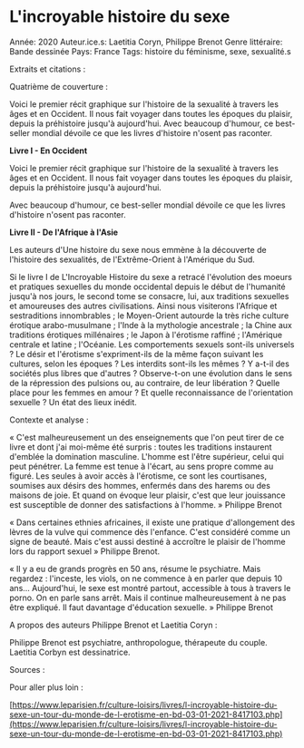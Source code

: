 # L'incroyable histoire du sexe

Année: 2020
Auteur.ice.s: Laetitia Coryn, Philippe Brenot
Genre littéraire: Bande dessinée
Pays: France
Tags: histoire du féminisme, sexe, sexualité.s

Extraits et citations : 

Quatrième de couverture :

 Voici le premier récit graphique sur l'histoire de la sexualité à travers les âges et en Occident. Il nous fait voyager dans toutes les époques du plaisir, depuis la préhistoire jusqu'à aujourd'hui. Avec beaucoup d'humour, ce best-seller mondial dévoile ce que les livres d'histoire n'osent pas raconter.

**Livre I - En Occident**

Voici le premier récit graphique sur l'histoire de la sexualité à travers les âges et en Occident. Il nous fait voyager dans toutes les époques du plaisir, depuis la préhistoire jusqu'à aujourd'hui.

Avec beaucoup d'humour, ce best-seller mondial dévoile ce que les livres d'histoire n'osent pas raconter.

**Livre II - De l'Afrique à l'Asie**

Les auteurs d'Une histoire du sexe nous emmène à la découverte de l'histoire des sexualités, de l'Extrême-Orient à l'Amérique du Sud.

Si le livre I de L'Incroyable Histoire du sexe a retracé l'évolution des moeurs et pratiques sexuelles du monde occidental depuis le début de l'humanité jusqu'à nos jours, le second tome se consacre, lui, aux traditions sexuelles et amoureuses des autres civilisations. Ainsi nous visiterons l'Afrique et sestraditions innombrables ; le Moyen-Orient autourde la très riche culture érotique arabo-musulmane ; l'Inde à la mythologie ancestrale ; la Chine aux traditions érotiques millénaires ; le Japon à l'érotisme raffiné ; l'Amérique centrale et latine ; l'Océanie. Les comportements sexuels sont-ils universels ? Le désir et l'érotisme s'expriment-ils de la même façon suivant les cultures, selon les époques ? Les interdits sont-ils les mêmes ? Y a-t-il des sociétés plus libres que d'autres ? Observe-t-on une évolution dans le sens de la répression des pulsions ou, au contraire, de leur libération ? Quelle place pour les femmes en amour ? Et quelle reconnaissance de l'orientation sexuelle ? Un état des lieux inédit.

Contexte et analyse : 

« C'est malheureusement un des enseignements que l'on peut tirer de ce livre et dont j'ai moi-même été surpris : toutes les traditions instaurent d'emblée la domination masculine. L'homme est l'être supérieur, celui qui peut pénétrer. La femme est tenue à l'écart, au sens propre comme au figuré. Les seules à avoir accès à l'érotisme, ce sont les courtisanes, soumises aux désirs des hommes, enfermés dans des harems ou des maisons de joie. Et quand on évoque leur plaisir, c'est que leur jouissance est susceptible de donner des satisfactions à l'homme. » Philippe Brenot

« Dans certaines ethnies africaines, il existe une pratique d'allongement des lèvres de la vulve qui commence dès l'enfance. C'est considéré comme un signe de beauté. Mais c'est aussi destiné à accroître le plaisir de l'homme lors du rapport sexuel » Philippe Brenot.

« Il y a eu de grands progrès en 50 ans, résume le psychiatre. Mais regardez : l'inceste, les viols, on ne commence à en parler que depuis 10 ans… Aujourd'hui, le sexe est montré partout, accessible à tous à travers le porno. On en parle sans arrêt. Mais il continue malheureusement à ne pas être expliqué. Il faut davantage d'éducation sexuelle. » Philippe Brenot 

A propos des auteurs Philippe Brenot et Laetitia Coryn : 

Philippe Brenot est psychiatre, anthropologue, thérapeute du couple. Laetitia Corbyn est dessinatrice. 

Sources : 

Pour aller plus loin : 

[https://www.leparisien.fr/culture-loisirs/livres/l-incroyable-histoire-du-sexe-un-tour-du-monde-de-l-erotisme-en-bd-03-01-2021-8417103.php](https://www.leparisien.fr/culture-loisirs/livres/l-incroyable-histoire-du-sexe-un-tour-du-monde-de-l-erotisme-en-bd-03-01-2021-8417103.php)